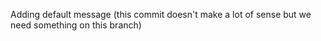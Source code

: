 Adding default message (this commit doesn't make a lot of sense but we need something on this branch) 
